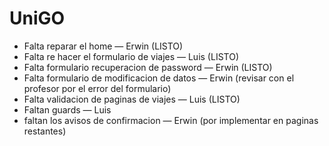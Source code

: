 # UniGO
- Falta reparar el home — Erwin (LISTO)
- Falta re hacer el formulario de viajes — Luis (LISTO)
- Falta formulario recuperacion de password — Erwin (LISTO)
- Falta formulario de modificacion de datos — Erwin (revisar con el profesor por el error del formulario)
- Falta validacion de paginas de viajes — Luis (LISTO)
- Faltan guards — Luis
- faltan los avisos de confirmacion — Erwin (por implementar en paginas restantes)
